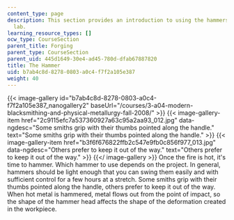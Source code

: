 ```yaml
---
content_type: page
description: This section provides an introduction to using the hammers in the blacksmithing
  lab.
learning_resource_types: []
ocw_type: CourseSection
parent_title: Forging
parent_type: CourseSection
parent_uid: 445d1649-30e4-ad45-780d-dfab67887820
title: The Hammer
uid: b7ab4c8d-8278-0803-a0c4-f7f2a105e387
weight: 40
---
```

{{< image-gallery id="b7ab4c8d-8278-0803-a0c4-f7f2a105e387_nanogallery2" baseUrl="/courses/3-a04-modern-blacksmithing-and-physical-metallurgy-fall-2008/" >}}
{{< image-gallery-item href="2c9115efc7a537360927a63c95a2aa93_012.jpg" data-ngdesc="Some smiths grip with their thumbs pointed along the handle." text="Some smiths grip with their thumbs pointed along the handle." >}}
{{< image-gallery-item href="b3f6f676822ffb2c547e9fb0c856f977_013.jpg" data-ngdesc="Others prefer to keep it out of the way." text="Others prefer to keep it out of the way." >}}
{{</ image-gallery >}}
Once the fire is hot, it's time to hammer. Which hammer to use depends on the project. In general, hammers should be light enough that you can swing them easily and with sufficient control for a few hours at a stretch. Some smiths grip with their thumbs pointed along the handle, others prefer to keep it out of the way. When hot metal is hammered, metal flows out from the point of impact, so the shape of the hammer head affects the shape of the deformation created in the workpiece.